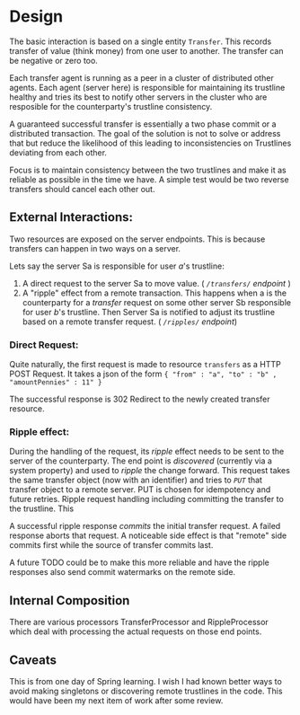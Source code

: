 # Design

The basic interaction is based on a single entity `Transfer`. This records transfer of value (think money) from one user to another. The transfer can be negative or zero too. 

Each transfer agent is running as a peer in a cluster of distributed other agents. Each agent (server here) is responsible for maintaining its trustline healthy and tries its best to notify other servers in the cluster who are resposible for the counterparty's trustline consistency.

A guaranteed successful transfer is essentially a two phase commit or a distributed transaction. The goal of the solution is not to solve or address that but reduce the likelihood of this leading to inconsistencies on Trustlines deviating from each other.

Focus is to maintain consistency between the two trustlines and make it as reliable as possible in the time we have. A simple test would be two reverse transfers should cancel each other out.

## External Interactions:

Two resources are exposed on the server endpoints. This is because transfers can happen in two ways on a server.

Lets say the server Sa is responsible for user *a*'s trustline:

1. A direct request to the server Sa to move value. ( *`/transfers/` endpoint* )
2. A "ripple" effect from a remote transaction. This happens when a is the counterparty for a _transfer_ request on some other server Sb responsible for user *b*'s trustline. Then Server Sa is notified to adjust its trustline based on a remote transfer request. ( *`/ripples/` endpoint*)

### Direct Request:
Quite naturally, the first request is made to resource `transfers` as a HTTP POST Request. It takes a json of the form
`{ "from" : "a", "to" : "b" , "amountPennies" : 11" }`

The successful response is 302 Redirect to the newly created transfer resource.

### Ripple effect:

During the handling of the request, its _ripple_ effect needs to be sent to the server of the counterparty. The end point is _discovered_ (currently via a system property) and used to _ripple_ the change forward. This request takes the same transfer object (now with an identifier) and tries to *`PUT`* that transfer object to a remote server. PUT is chosen for idempotency and future retries. 
Ripple request handling including committing the transfer to the trustline. This 

A successful ripple response _commits_ the initial transfer request. A failed response aborts that request. A noticeable side effect is that "remote" side commits first while the source of transfer commits last. 

A future TODO could be to make this more reliable and have the ripple responses also send commit watermarks on the remote side. 


## Internal Composition

There are various processors TransferProcessor and RippleProcessor which deal with processing the actual requests on those end points. 


## Caveats
This is from one day of Spring learning. I wish I had known better ways to avoid making singletons or discovering remote trustlines in the code. This would have been my next item of work after some review.

